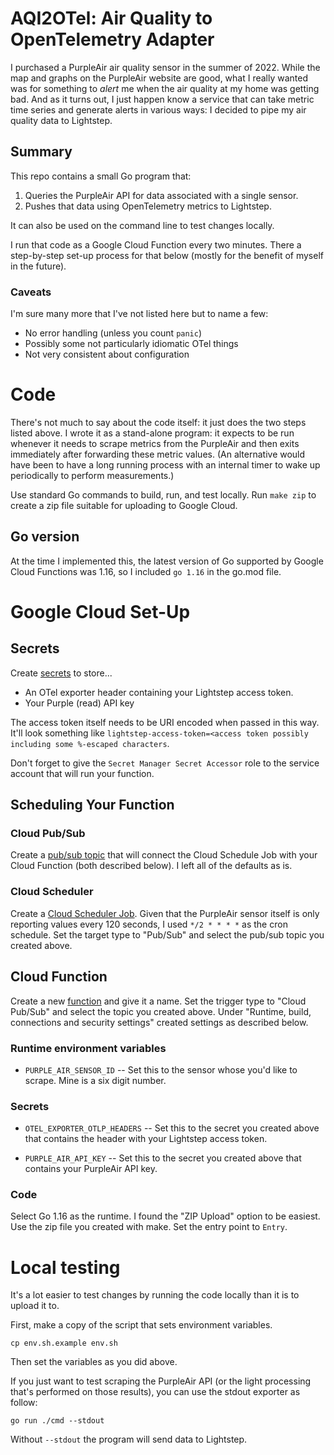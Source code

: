 
# AQI2OTel: Air Quality to OpenTelemetry Adapter

I purchased a PurpleAir air quality sensor in the summer of 2022. While the
map and graphs on the PurpleAir website are good, what I really wanted was for
something to _alert_ me when the air quality at my home was getting bad. And
as it turns out, I just happen know a service that can take metric time series
and generate alerts in various ways: I decided to pipe my air quality data to
Lightstep.

## Summary

This repo contains a small Go program that:

1. Queries the PurpleAir API for data associated with a single sensor.
2. Pushes that data using OpenTelemetry metrics to Lightstep.

It can also be used on the command line to test changes locally.

I run that code as a Google Cloud Function every two minutes. There a
step-by-step set-up process for that below (mostly for the benefit of myself
in the future).

### Caveats

I'm sure many more that I've not listed here but to name a few:

- No error handling (unless you count `panic`)
- Possibly some not particularly idiomatic OTel things
- Not very consistent about configuration

# Code

There's not much to say about the code itself: it just does the two steps
listed above. I wrote it as a stand-alone program: it expects to be run
whenever it needs to scrape metrics from the PurpleAir and then exits
immediately after forwarding these metric values. (An alternative would have
been to have a long running process with an internal timer to wake up
periodically to perform measurements.)

Use standard Go commands to build, run, and test locally. Run `make zip` to
create a zip file suitable for uploading to Google Cloud.

## Go version

At the time I implemented this, the latest version of Go supported by Google
Cloud Functions was 1.16, so I included `go 1.16` in the go.mod file.

# Google Cloud Set-Up

## Secrets

Create [secrets](https://console.cloud.google.com/security/secret-manager) to store...

- An OTel exporter header containing your Lightstep access token.
- Your Purple (read) API key

The access token itself needs to be URI encoded when passed in this way. It'll
look something like `lightstep-access-token=<access token possibly including
some %-escaped characters`.

Don't forget to give the `Secret Manager Secret Accessor` role to the service
account that will run your function.

## Scheduling Your Function

### Cloud Pub/Sub

Create a [pub/sub
topic](https://console.cloud.google.com/cloudpubsub/topic/list) that will
connect the Cloud Schedule Job with your Cloud Function (both described
below). I left all of the defaults as is.

### Cloud Scheduler

Create a [Cloud Scheduler
Job](https://console.cloud.google.com/cloudscheduler). Given that the
PurpleAir sensor itself is only reporting values every 120 seconds, I used
`*/2 * * * *` as the cron schedule. Set the target type to "Pub/Sub" and
select the pub/sub topic you created above.

## Cloud Function

Create a new [function](https://console.cloud.google.com/functions) and give
it a name. Set the trigger type to "Cloud Pub/Sub" and select the topic you
created above. Under "Runtime, build, connections and security settings"
created settings as described below.

### Runtime environment variables

- `PURPLE_AIR_SENSOR_ID` -- Set this to the sensor whose you'd like to
  scrape. Mine is a six digit number.

### Secrets

- `OTEL_EXPORTER_OTLP_HEADERS` -- Set this to the secret you created above
  that contains the header with your Lightstep access token.

- `PURPLE_AIR_API_KEY` -- Set this to the secret you created above that
  contains your PurpleAir API key.
  
### Code

Select Go 1.16 as the runtime. I found the "ZIP Upload" option to be
easiest. Use the zip file you created with make. Set the entry point to
`Entry`.

# Local testing

It's a lot easier to test changes by running the code locally than it is to
upload it to.

First, make a copy of the script that sets environment variables.

    cp env.sh.example env.sh

Then set the variables as you did above.

If you just want to test scraping the PurpleAir API (or the light processing
that's performed on those results), you can use the stdout exporter as follow:

    go run ./cmd --stdout

Without `--stdout` the program will send data to Lightstep.
